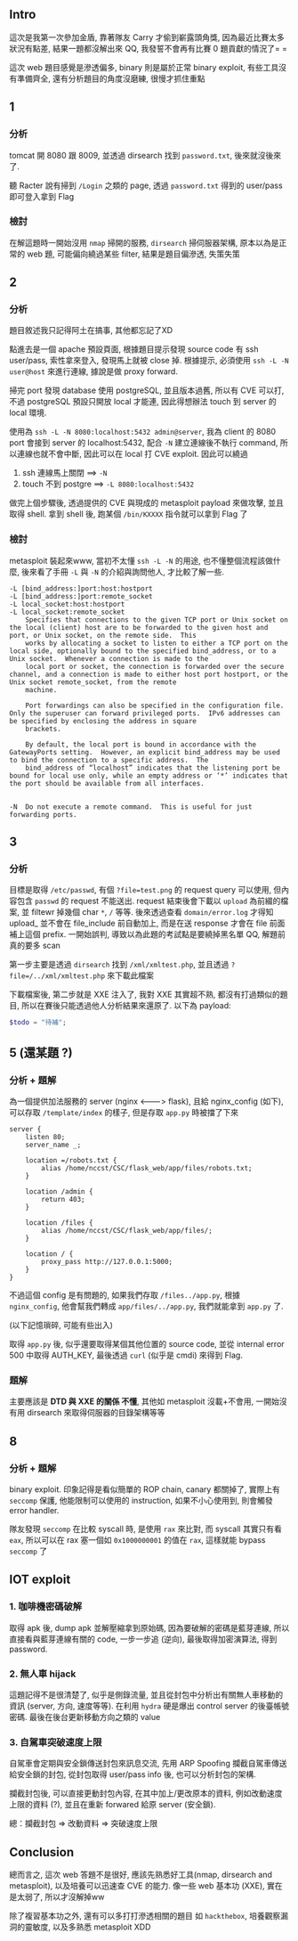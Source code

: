 ## Intro
這次是我第一次參加金盾, 靠著隊友 Carry 才偷到嶄露頭角獎, 因為最近比賽太多狀況有點差, 結果一題都沒解出來 QQ, 我發誓不會再有比賽 0 題貢獻的情況了= =

這次 web 題目感覺是滲透偏多, binary 則是屬於正常 binary exploit, 有些工具沒有準備齊全, 還有分析題目的角度沒磨練, 很慢才抓住重點

## 1
### 分析
tomcat 開 8080 跟 8009, 並透過 dirsearch 找到 `password.txt`, 後來就沒後來了.

聽 Racter 說有掃到 `/Login` 之類的 page, 透過 `password.txt` 得到的 user/pass 即可登入拿到 Flag

### 檢討
在解這題時一開始沒用 `nmap` 掃開的服務, `dirsearch` 掃伺服器架構, 原本以為是正常的 web 題, 可能偏向繞過某些 filter, 結果是題目偏滲透, 失策失策

## 2
### 分析
題目敘述我只記得阿土在搞事, 其他都忘記了XD

點進去是一個 apache 預設頁面, 根據題目提示發現 source code 有 ssh user/pass, 索性拿來登入, 發現馬上就被 close 掉. 根據提示, 必須使用 `ssh -L -N user@host` 來進行連線, 據說是做 proxy forward.

掃完 port 發現 database 使用 postgreSQL, 並且版本過舊, 所以有 CVE 可以打, 不過 postgreSQL 預設只開放 local 才能連, 因此得想辦法 touch 到 server 的 local 環境.

使用為 `ssh -L -N 8080:localhost:5432 admin@server`, 我為 client 的 8080 port 會接到 server 的 localhost:5432, 配合 `-N` 建立連線後不執行 command, 所以連線也就不會中斷, 因此可以在 local 打 CVE exploit. 因此可以繞過

1. ssh 連線馬上關閉 ==> `-N`
2. touch 不到 postgre ==> `-L 8080:localhost:5432`

做完上個步驟後, 透過提供的 CVE 與現成的 metasploit payload 來做攻擊, 並且取得 shell. 拿到 shell 後, 跑某個 `/bin/KXXXX` 指令就可以拿到 Flag 了

### 檢討
metasploit 裝起來www, 當初不太懂 `ssh -L -N` 的用途, 也不懂整個流程該做什麼, 後來看了手冊 `-L` 與 `-N` 的介紹與詢問他人, 才比較了解一些.
```
-L [bind_address:]port:host:hostport
-L [bind_address:]port:remote_socket
-L local_socket:host:hostport
-L local_socket:remote_socket
    Specifies that connections to the given TCP port or Unix socket on the local (client) host are to be forwarded to the given host and port, or Unix socket, on the remote side.  This
    works by allocating a socket to listen to either a TCP port on the local side, optionally bound to the specified bind_address, or to a Unix socket.  Whenever a connection is made to the
    local port or socket, the connection is forwarded over the secure channel, and a connection is made to either host port hostport, or the Unix socket remote_socket, from the remote
    machine.

    Port forwardings can also be specified in the configuration file.  Only the superuser can forward privileged ports.  IPv6 addresses can be specified by enclosing the address in square
    brackets.

    By default, the local port is bound in accordance with the GatewayPorts setting.  However, an explicit bind_address may be used to bind the connection to a specific address.  The
    bind_address of “localhost” indicates that the listening port be bound for local use only, while an empty address or ‘*’ indicates that the port should be available from all interfaces.


-N  Do not execute a remote command.  This is useful for just forwarding ports.
```

## 3
### 分析
目標是取得 `/etc/passwd`, 有個 `?file=test.png` 的 request query 可以使用, 但內容包含 `passwd` 的 request 不能送出. request 結束後會下載以 `upload` 為前綴的檔案, 並 filtewr 掉幾個 char `*`, `/` 等等. 後來透過查看 `domain/error.log` 才得知 upload_ 並不會在 file_include 前自動加上, 而是在送 response 才會在 file 前面補上這個 prefix. 一開始誤判, 導致以為此題的考試點是要繞掉黑名單 QQ, 解題前真的要多 scan

第一步主要是透過 `dirsearch` 找到 `/xml/xmltest.php`, 並且透過 `?file=/../xml/xmltest.php` 來下載此檔案

下載檔案後, 第二步就是 XXE 注入了, 我對 XXE 其實超不熟, 都沒有打過類似的題目, 所以在賽後只能透過他人分析結果來還原了. 以下為 payload:
```php
$todo = "待補";
```

## 5 (還某題 ?)
### 分析 + 題解
為一個提供加法服務的 server (nginx <---> flask), 且給 nginx_config (如下), 可以存取 `/template/index` 的樣子, 但是存取 `app.py` 時被擋了下來
```
server {
    listen 80;
    server_name _;

    location =/robots.txt {
        alias /home/nccst/CSC/flask_web/app/files/robots.txt;
    }

    location /admin {
        return 403;
    }

    location /files {
        alias /home/nccst/CSC/flask_web/app/files/;
    }

    location / {
        proxy_pass http://127.0.0.1:5000;
    }
}
```
不過這個 config 是有問題的, 如果我們存取 `/files../app.py`, 根據 `nginx_config`, 他會幫我們轉成 `app/files/../app.py`, 我們就能拿到 `app.py` 了.

(以下記憶瑣碎, 可能有些出入)

取得 `app.py` 後, 似乎還要取得某個其他位置的 source code, 並從 internal error 500 中取得 AUTH_KEY, 最後透過 `curl` (似乎是 cmdi) 來得到 Flag.

### 題解
主要應該是 **DTD 與 XXE 的關係 不懂**, 其他如 metasploit 沒載+不會用, 一開始沒有用 dirsearch 來取得伺服器的目錄架構等等

## 8
### 分析 + 題解
binary exploit. 印象記得是看似簡單的 ROP chain, canary 都關掉了, 實際上有 `seccomp` 保護, 他能限制可以使用的 instruction, 如果不小心使用到, 則會觸發 error handler.

隊友發現 `seccomp` 在比較 syscall 時, 是使用 `rax` 來比對, 而 syscall 其實只有看 `eax`, 所以可以在 rax 塞一個如 `0x1000000001` 的值在 `rax`, 這樣就能 bypass `seccomp` 了

## IOT exploit
### 1. 咖啡機密碼破解
取得 apk 後, dump apk 並解壓縮拿到原始碼, 因為要破解的密碼是藍芽連線, 所以直接看與藍芽連線有關的 code, 一步一步追 (逆向), 最後取得加密演算法, 得到 password.

### 2. 無人車 hijack
這題記得不是很清楚了, 似乎是側錄流量, 並且從封包中分析出有關無人車移動的資訊 (server, 方向, 速度等等). 在利用 `hydra` 硬是爆出 control server 的後臺帳號密碼. 最後在後台更新移動方向之類的 value

### 3. 自駕車突破速度上限
自駕車會定期與安全鎖傳送封包來訊息交流, 先用 ARP Spoofing 攔截自駕車傳送給安全鎖的封包, 從封包取得 user/pass info 後, 也可以分析封包的架構.

攔截封包後, 可以直接更動封包內容, 在其中加上/更改原本的資料, 例如改動速度上限的資料 (?), 並且在重新 forwared 給原 server (安全鎖).

總：攔截封包 => 改動資料 => 突破速度上限

## Conclusion
總而言之, 這次 web 答題不是很好, 應該先熟悉好工具(nmap, dirsearch and metasploit), 以及培養可以迅速查 CVE 的能力. 像一些 web 基本功 (XXE), 實在是太弱了, 所以才沒解掉ww

除了複習基本功之外, 還有可以多打打滲透相關的題目 如 `hackthebox`, 培養觀察漏洞的靈敏度, 以及多熟悉 metasploit XDD